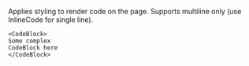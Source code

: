 Applies styling to render code on the page. Supports multiline only (use InlineCode for single line).

```
<CodeBlock>
Some complex
CodeBlock here
</CodeBlock>
```
